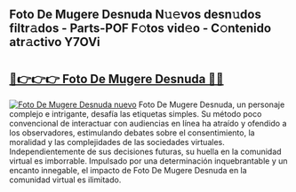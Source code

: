 ## Foto De Mugere Desnuda N𝚞𝚎vos desn𝚞dos filtr𝚊dos - Parts-POF F𝚘tos vid𝚎o - C𝚘ntenido atr𝚊ctivo Y7OVi

# <h2><a href="http://mb1dwmm.tromn.icu/?c=Foto+De+Mugere+Desnuda">🔗👉👉👉 Foto De Mugere Desnuda 🔗🔗</a></h2>

[![Foto De Mugere Desnuda nuevo](https://i.imgur.com/pEAQMta.gif)](http://mb1dwmm.tromn.icu/?c=Foto+De+Mugere+Desnuda)
Foto De Mugere Desnuda, un personaje complejo e intrigante, desafía las etiquetas simples. Su método poco convencional de interactuar con audiencias en línea ha atraído y ofendido a los observadores, estimulando debates sobre el consentimiento, la moralidad y las complejidades de las sociedades virtuales. Independientemente de sus decisiones futuras, su huella en la comunidad virtual es imborrable. Impulsado por una determinación inquebrantable y un encanto innegable, el impacto de Foto De Mugere Desnuda en la comunidad virtual es ilimitado.
